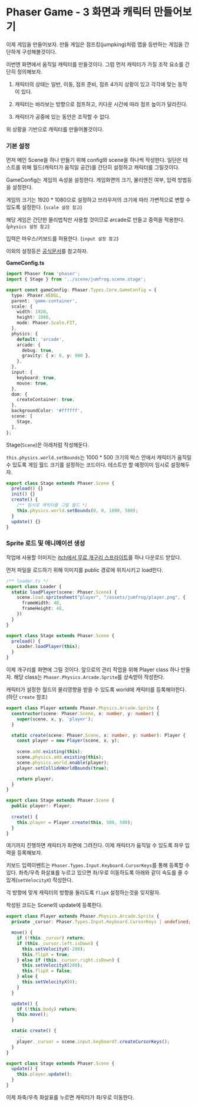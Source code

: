 # Phaser Game - 3 화면과 캐릭터 만들어보기

이제 게임을 만들어보자. 만들 게임은 점프킹(jumpking)처럼 맵을 등반하는 게임을 간단하게 구성해볼것이다.

이번엔 화면에서 움직일 캐릭터를 만들것이다. 그럼 먼저 캐릭터가 가질 조작 요소를 간단히 정의해보자.

1. 캐릭터의 상태는 일반, 이동, 점프 준비, 점프 4가지 상황이 있고 각각에 맞는 동작이 있다.

2. 캐릭터는 바라보는 방향으로 점프하고, 키다운 시간에 따라 점프 높이가 달라진다.

3. 캐릭터가 공중에 있는 동안은 조작할 수 없다.

위 상황을 기반으로 캐릭터를 만들어볼것이다.

### 기본 설정

먼저 메인 Scene을 하나 만들기 위해 config와 scene을 하나씩 작성한다. 일단은 테스트를 위해 월드(캐릭터가 움직일 공간)를 간단히 설정하고 캐릭터를 그릴것이다.

GameConfig는 게임의 속성을 설정한다. 게임화면의 크기, 물리엔진 여부, 입력 방법등을 설정한다. 

게임의 크기는 1920 * 1080으로 설정하고 브라우저의 크기에 따라 가변적으로 변할 수 있도록 설정한다. (`scale 설정 참고`)

해당 게임은 간단한 물리법칙만 사용할 것이므로 arcade로 만들고 중력을 적용한다.(`physics 설정 참고`)

입력은 마우스/키보드를 허용한다. (`input 설정 참고`)

이외의 설정등은 [공식문서](https://docs.phaser.io/api-documentation/class/core-config)를 참고하자.

**GameConfig.ts**
```typescript
import Phaser from 'phaser';
import { Stage } from '../scene/jumfrog.scene.stage';

export const gameConfig: Phaser.Types.Core.GameConfig = {
  type: Phaser.WEBGL,
  parent: 'game-container',
  scale: {
    width: 1920,
    height: 1080,
    mode: Phaser.Scale.FIT,
  },
  physics: {
    default: 'arcade',
    arcade: {
      debug: true,
      gravity: { x: 0, y: 980 },
    },
  },
  input: {
    keyboard: true,
    mouse: true,
  },
  dom: {
    createContainer: true,
  },
  backgroundColor: '#ffffff',
  scene: [
    Stage,
  ],
};
```

 Stage(`Scene`)은 아래처럼 작성해둔다.

`this.physics.world.setBounds`는 1000 * 500 크기의 박스 안에서 캐릭터가 움직일 수 있도록 게임 월드 크기를 설정하는 코드이다. 테스트만 할 예정이미 임시로 설정해두자.

```typescript
export class Stage extends Phaser.Scene {
  preload() {}
  init() {}
  create() {
    /** 임시로 캐릭터를 그릴 월드 */
    this.physics.world.setBounds(0, 0, 1000, 500);
  }
  update() {}
}
```

### Sprite 로드 및 애니메이션 생성

작업에 사용할 이미지는 [itch에서 무료 개구리 스프라이트](https://eduardscarpato.itch.io/toxic-frog-animations-pixel-art-2d-free)를 하나 다운로드 받았다.

먼저 파일을 로드하기 위해 이미지를 public 경로에 위치시키고 load한다.

```typescript
/** loader.ts */
export class Loader {
  static loadPlayer(scene: Phaser.Scene) {
    scene.load.spritesheet("player", "/assets/jumfrog/player.png", {
      frameWidth: 48,
      frameHeight: 48,
    })
  }
}

export class Stage extends Phaser.Scene {
  preload() {
    Loader.loadPlayer(this);
  }
}
```

이제 개구리를 화면에 그릴 것이다. 앞으로의 관리 작업을 위해 Player class 하나 만들자. 해당 class는 `Phaser.Physics.Arcade.Sprite`를 상속받아 작성한다.

캐릭터가 설정한 월드의 물리영향을 받을 수 있도록 world에 캐릭터를 등록해야한다. (하단 `create` 참조)

```typescript
export class Player extends Phaser.Physics.Arcade.Sprite {
  constructor(scene: Phaser.Scene, x: number, y: number) {
    super(scene, x, y, 'player');
  }

  static create(scene: Phaser.Scene, x: number, y: number): Player {
    const player = new Player(scene, x, y);
    
    scene.add.existing(this);
    scene.physics.add.existing(this);
    scene.physics.world.enable(player);
    player.setCollideWorldBounds(true);

    return player;
  }
}

export class Stage extends Phaser.Scene {
  public player!: Player;
  
  create() {
    this.player = Player.create(this, 500, 500);  
  }
}
```

여기까지 진행하면 캐릭터가 화면에 그려진다. 이제 캐릭터가 움직일 수 있도록 좌우 입력을 등록해보자.

키보드 입력이벤트는 `Phaser.Types.Input.Keyboard.CursorKeys`를 통해 등록할 수 있다. 좌측/우측 화살표를 누르고 있으면 좌/우로 이동하도록 아래와 같이 속도를 줄 수 있게(`setVelocityX`) 작성한다.

각 방향에 맞게 캐릭터의 방향을 돌리도록 `flipX` 설정하는것을 잊지말자.

작성된 코드는 Scene의 update에 등록한다.

```typescript
export class Player extends Phaser.Physics.Arcade.Sprite {
  private _cursor: Phaser.Types.Input.Keyboard.CursorKeys | undefined;

  move() {
    if (!this._cursor) return;
    if (this._cursor.left.isDown) {
      this.setVelocityX(-200);
      this.flipX = true;
    } else if (this._cursor.right.isDown) {
      this.setVelocityX(200);
      this.flipX = false;
    } else {
      this.setVelocityX(0);
    }
  }

  update() {
    if (!this.body) return;
    this.move();
  }

  static create() {
    ...
    player._cursor = scene.input.keyboard?.createCursorKeys();
  }
}

export class Stage extends Phaser.Scene {
  update() {
    this.player.update();
  }
}
```

이제 좌축/우측 화살표를 누르면 캐릭터가 좌/우로 이동한다.
